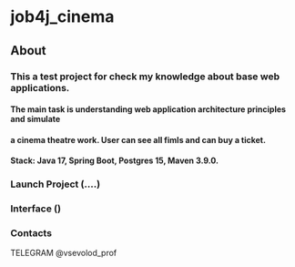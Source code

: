 # job4j_cinema

## About

### This a test project for check my knowledge about base web applications.

#### The main task is understanding web application architecture principles and simulate
#### a cinema theatre work. User can see all fimls and can buy a ticket. 

#### Stack: Java 17, Spring Boot, Postgres 15, Maven 3.9.0. 

### Launch Project (....)

### Interface ()

### Contacts 
TELEGRAM @vsevolod_prof

